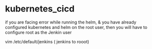 # kubernetes_cicd

if you are facing error while running the helm,
& you have already configured kubernetes and helm on the root user, then you will have to configure root as the Jenkin user          

vim /etc/default/jenkins    ( jenkins to rooot)
